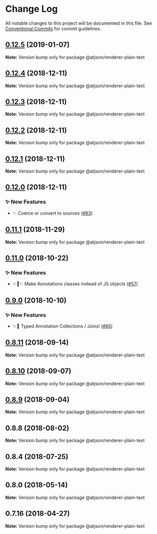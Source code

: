 # Change Log

All notable changes to this project will be documented in this file.
See [Conventional Commits](https://conventionalcommits.org) for commit guidelines.

## [0.12.5](https://github.com/CondeNast-Copilot/atjson/compare/@atjson/renderer-plain-text@0.12.4...@atjson/renderer-plain-text@0.12.5) (2019-01-07)

**Note:** Version bump only for package @atjson/renderer-plain-text





## [0.12.4](https://github.com/CondeNast-Copilot/atjson/compare/@atjson/renderer-plain-text@0.12.3...@atjson/renderer-plain-text@0.12.4) (2018-12-11)

**Note:** Version bump only for package @atjson/renderer-plain-text





## [0.12.3](https://github.com/CondeNast-Copilot/atjson/compare/@atjson/renderer-plain-text@0.12.2...@atjson/renderer-plain-text@0.12.3) (2018-12-11)

**Note:** Version bump only for package @atjson/renderer-plain-text





## [0.12.2](https://github.com/CondeNast-Copilot/atjson/compare/@atjson/renderer-plain-text@0.12.1...@atjson/renderer-plain-text@0.12.2) (2018-12-11)

**Note:** Version bump only for package @atjson/renderer-plain-text





## [0.12.1](https://github.com/CondeNast-Copilot/atjson/compare/@atjson/renderer-plain-text@0.12.0...@atjson/renderer-plain-text@0.12.1) (2018-12-11)

**Note:** Version bump only for package @atjson/renderer-plain-text





## [0.12.0](https://github.com/CondeNast-Copilot/atjson/compare/@atjson/renderer-plain-text@0.11.1...@atjson/renderer-plain-text@0.12.0) (2018-12-11)


### ✨ New Features

* ✨ Coerce or convert to sources ([#93](https://github.com/CondeNast-Copilot/atjson/issues/93))



## [0.11.1](https://github.com/CondeNast-Copilot/atjson/compare/@atjson/renderer-plain-text@0.11.0...@atjson/renderer-plain-text@0.11.1) (2018-11-29)


**Note:** Version bump only for package @atjson/renderer-plain-text


## [0.11.0](https://github.com/CondeNast-Copilot/atjson/compare/@atjson/renderer-plain-text@0.9.0...@atjson/renderer-plain-text@0.11.0) (2018-10-22)


### ✨ New Features

* ✨👑✨ Make Annotations classes instead of JS objects ([#57](https://github.com/CondeNast-Copilot/atjson/issues/57))


## [0.9.0](https://github.com/CondeNast-Copilot/atjson/compare/@atjson/renderer-plain-text@0.8.11...@atjson/renderer-plain-text@0.9.0) (2018-10-10)


### ✨ New Features

* ✨🤠 Typed Annotation Collections / Joins! ([#85](https://github.com/CondeNast-Copilot/atjson/issues/85))



## [0.8.11](https://github.com/CondeNast-Copilot/atjson/compare/@atjson/renderer-plain-text@0.8.10...@atjson/renderer-plain-text@0.8.11) (2018-09-14)

**Note:** Version bump only for package @atjson/renderer-plain-text


## [0.8.10](https://github.com/CondeNast-Copilot/atjson/compare/@atjson/renderer-plain-text@0.8.9...@atjson/renderer-plain-text@0.8.10) (2018-09-07)

**Note:** Version bump only for package @atjson/renderer-plain-text


## [0.8.9](https://github.com/CondeNast-Copilot/atjson/compare/@atjson/renderer-plain-text@0.8.8...@atjson/renderer-plain-text@0.8.9) (2018-09-04)

**Note:** Version bump only for package @atjson/renderer-plain-text


## 0.8.8 (2018-08-02)

**Note:** Version bump only for package @atjson/renderer-plain-text


## 0.8.4 (2018-07-25)

**Note:** Version bump only for package @atjson/renderer-plain-text

## 0.8.0 (2018-05-14)

**Note:** Version bump only for package @atjson/renderer-plain-text

## 0.7.16 (2018-04-27)

**Note:** Version bump only for package @atjson/renderer-plain-text
